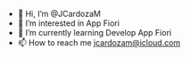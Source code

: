 - 👋 Hi, I’m @JCardozaM
- 👀 I’m interested in App Fiori 
- 🌱 I’m currently learning Develop App Fiori
- 📫 How to reach me jcardozam@icloud.com

<!---
JCardozaM/JCardozaM is a ✨ special ✨ repository because its `README.md` (this file) appears on your GitHub profile.
You can click the Preview link to take a look at your changes.
--->
